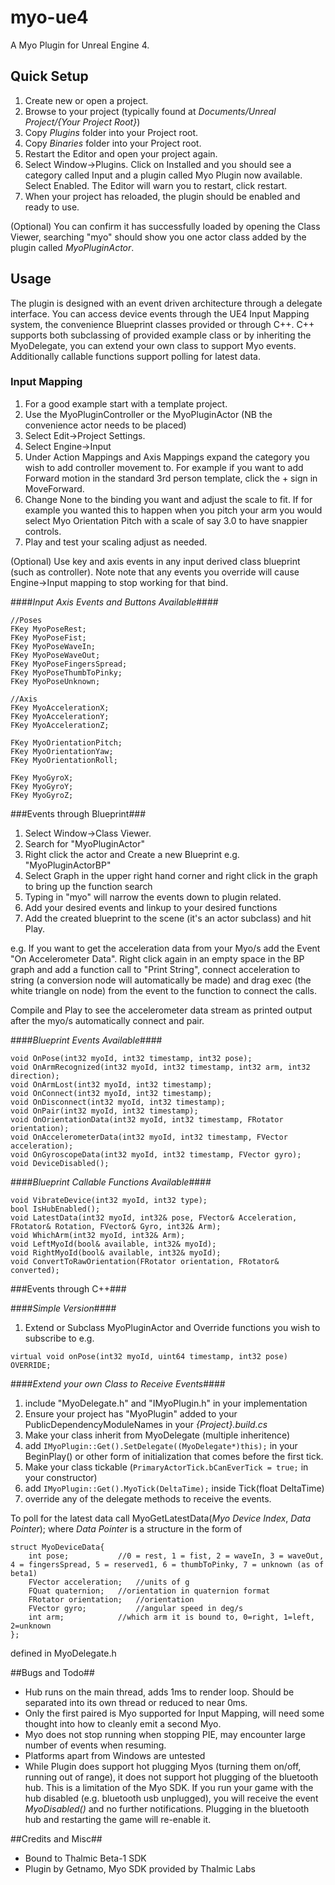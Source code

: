 myo-ue4
=======

A Myo Plugin for Unreal Engine 4.

## Quick Setup ##
1. Create new or open a project. 
2. Browse to your project (typically found at *Documents/Unreal Project/{Your Project Root}*)
3. Copy *Plugins* folder into your Project root.
4. Copy *Binaries* folder into your Project root.
5. Restart the Editor and open your project again.
6. Select Window->Plugins. Click on Installed and you should see a category called Input and a plugin called Myo Plugin now available. Select Enabled. The Editor will warn you to restart, click restart.
7. When your project has reloaded, the plugin should be enabled and ready to use. 

(Optional) You can confirm it has successfully loaded by opening the Class Viewer, searching "myo" should show you one actor class added by the plugin called *MyoPluginActor*.

## Usage ##
The plugin is designed with an event driven architecture through a delegate interface. You can access device events through the UE4 Input Mapping system, the convenience Blueprint classes provided or through C++. C++ supports both subclassing of provided example class or by inheriting the MyoDelegate, you can extend your own class to support Myo events. Additionally callable functions support polling for latest data.

### Input Mapping ###

 1.	For a good example start with a template project.
 2.	Use the MyoPluginController or the MyoPluginActor (NB the convenience actor needs to be placed)
 3.	Select Edit->Project Settings.
 4.	Select Engine->Input
 5.	Under Action Mappings and Axis Mappings expand the category you wish to add controller movement to. For example if you want to add Forward motion in the standard 3rd person template, click the + sign in MoveForward.
 6.	Change None to the binding you want and adjust the scale to fit. If for example you wanted this to happen when you pitch your arm you would select Myo Orientation Pitch with a scale of say 3.0 to have snappier controls.
 7.	Play and test your scaling adjust as needed.

(Optional) Use key and axis events in any input derived class blueprint (such as controller). Note note that any events you override will cause Engine->Input mapping to stop working for that bind.

####*Input Axis Events and Buttons Available*####

```
//Poses
FKey MyoPoseRest;
FKey MyoPoseFist;
FKey MyoPoseWaveIn;
FKey MyoPoseWaveOut;
FKey MyoPoseFingersSpread;
FKey MyoPoseThumbToPinky;
FKey MyoPoseUnknown;

//Axis
FKey MyoAccelerationX;
FKey MyoAccelerationY;
FKey MyoAccelerationZ;

FKey MyoOrientationPitch;
FKey MyoOrientationYaw;
FKey MyoOrientationRoll;

FKey MyoGyroX;
FKey MyoGyroY;
FKey MyoGyroZ;
```

###Events through Blueprint###
1. Select Window->Class Viewer.
2. Search for "MyoPluginActor"
3. Right click the actor and Create a new Blueprint e.g. "MyoPluginActorBP"
4. Select Graph in the upper right hand corner and right click in the graph to bring up the function search
5. Typing in "myo" will narrow the events down to plugin related.
6. Add your desired events and linkup to your desired functions 
7. Add the created blueprint to the scene (it's an actor subclass) and hit Play.

e.g. If you want to get the acceleration data from your Myo/s add the Event "On Accelerometer Data". Right click again in an empty space in the BP graph and add a function call to "Print String", connect acceleration to string (a conversion node will automatically be made) and drag exec (the white triangle on node) from the event to the function to connect the calls. 

Compile and Play to see the accelerometer data stream as printed output after the myo/s automatically connect and pair.

####*Blueprint Events Available*####

```
void OnPose(int32 myoId, int32 timestamp, int32 pose);
void OnArmRecognized(int32 myoId, int32 timestamp, int32 arm, int32 direction);
void OnArmLost(int32 myoId, int32 timestamp);
void OnConnect(int32 myoId, int32 timestamp);
void OnDisconnect(int32 myoId, int32 timestamp);
void OnPair(int32 myoId, int32 timestamp);
void OnOrientationData(int32 myoId, int32 timestamp, FRotator orientation);
void OnAccelerometerData(int32 myoId, int32 timestamp, FVector acceleration);
void OnGyroscopeData(int32 myoId, int32 timestamp, FVector gyro);
void DeviceDisabled();
```

####*Blueprint Callable Functions Available*####

```
void VibrateDevice(int32 myoId, int32 type);
bool IsHubEnabled();
void LatestData(int32 myoId, int32& pose, FVector& Acceleration, FRotator& Rotation, FVector& Gyro, int32& Arm);
void WhichArm(int32 myoId, int32& Arm);
void LeftMyoId(bool& available, int32& myoId);
void RightMyoId(bool& available, int32& myoId);
void ConvertToRawOrientation(FRotator orientation, FRotator& converted);
```

###Events through C++###

####*Simple Version*####
1. Extend or Subclass MyoPluginActor and Override functions you wish to subscribe to e.g. 

```virtual void onPose(int32 myoId, uint64 timestamp, int32 pose) OVERRIDE;```


####*Extend your own Class to Receive Events*####
1. include "MyoDelegate.h" and "IMyoPlugin.h" in your implementation
2. Ensure your project has "MyoPlugin" added to your PublicDependencyModuleNames in your *{Project}.build.cs*
3. Make your class inherit from MyoDelegate (multiple inheritence)
4. add ```IMyoPlugin::Get().SetDelegate((MyoDelegate*)this);``` in your BeginPlay() or other form of initialization that comes before the first tick.
5. Make your class tickable (```PrimaryActorTick.bCanEverTick = true;``` in your constructor)
6. add ```IMyoPlugin::Get().MyoTick(DeltaTime);``` inside Tick(float DeltaTime)
7. override any of the delegate methods to receive the events.

To poll for the latest data call MyoGetLatestData(*Myo Device Index*, *Data Pointer*); where *Data Pointer* is a structure in the form of

```
struct MyoDeviceData{
	int pose;			//0 = rest, 1 = fist, 2 = waveIn, 3 = waveOut, 4 = fingersSpread, 5 = reserved1, 6 = thumbToPinky, 7 = unknown (as of beta1)
	FVector acceleration;	//units of g
	FQuat quaternion;	//orientation in quaternion format
	FRotator orientation;	//orientation
	FVector gyro;			//angular speed in deg/s
	int arm;			//which arm it is bound to, 0=right, 1=left, 2=unknown
};
``` 

defined in MyoDelegate.h

##Bugs and Todo##
* Hub runs on the main thread, adds 1ms to render loop. Should be separated into its own thread or reduced to near 0ms.
* Only the first paired is Myo supported for Input Mapping, will need some thought into how to cleanly emit a second Myo.
* Myo does not stop running when stopping PIE, may encounter large number of events when resuming.
* Platforms apart from Windows are untested
* While Plugin does support hot plugging Myos (turning them on/off, running out of range), it does not support hot plugging of the bluetooth hub. This is a limitation of the Myo SDK. If you run your game with the hub disabled (e.g. bluetooth usb unplugged), you will receive the event *MyoDisabled()* and no further notifications. Plugging in the bluetooth hub and restarting the game will re-enable it.


##Credits and Misc##
* Bound to Thalmic Beta-1 SDK
* Plugin by Getnamo, Myo SDK provided by Thalmic Labs